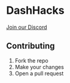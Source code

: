 # DashHacks
[Join our Discord](https://discord.gg/7yuJSV8MZj)
## Contributing
1. Fork the repo
2. Make your changes
3. Open a pull request
